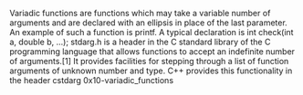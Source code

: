 Variadic functions are functions which may take a variable number of arguments and are declared with an ellipsis in place of the last parameter. An example of such a function is printf. A typical declaration is
int check(int a, double b, ...);
stdarg.h is a header in the C standard library of the C programming language that allows functions to accept an indefinite number of arguments.[1] It provides facilities for stepping through a list of function arguments of unknown number and type. C++ provides this functionality in the header cstdarg
0x10-variadic_functions

